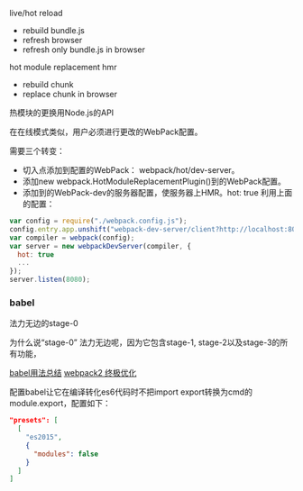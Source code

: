live/hot reload
+ rebuild bundle.js
+ refresh browser
+ refresh only bundle.js in browser

hot module replacement hmr
+ rebuild chunk
+ replace chunk in browser


热模块的更换用Node.js的API

在在线模式类似，用户必须进行更改的WebPack配置。

需要三个转变：

+ 切入点添加到配置的WebPack： webpack/hot/dev-server。
+ 添加new webpack.HotModuleReplacementPlugin()到的WebPack配置。
+ 添加到的WebPack-dev的服务器配置，使服务器上HMR。hot: true
利用上面的配置：

```js
var config = require("./webpack.config.js");
config.entry.app.unshift("webpack-dev-server/client?http://localhost:8080/", "webpack/hot/dev-server");
var compiler = webpack(config);
var server = new webpackDevServer(compiler, {
  hot: true
  ...
});
server.listen(8080);
```
### babel

法力无边的stage-0

为什么说“stage-0” 法力无边呢，因为它包含stage-1, stage-2以及stage-3的所有功能，

[babel用法总结](https://github.com/wy-ei/notebook/issues/40)
[webpack2 终极优化](http://imweb.io/topic/5868e1abb3ce6d8e3f9f99bb)

配置babel让它在编译转化es6代码时不把import export转换为cmd的module.export，配置如下：
```json
"presets": [
  [
    "es2015",
    {
      "modules": false
    }
  ]
]
```